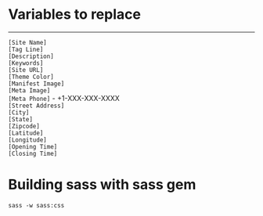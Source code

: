 # Variables to replace
---
`[Site Name]`  
`[Tag Line]`  
`[Description]`  
`[Keywords]`  
`[Site URL]`  
`[Theme Color]`  
`[Manifest Image]`  
`[Meta Image]`  
`[Meta Phone]` - +1-XXX-XXX-XXXX  
`[Street Address]`  
`[City]`  
`[State]`  
`[Zipcode]`  
`[Latitude]`  
`[Longitude]`  
`[Opening Time]`  
`[Closing Time]`  

# Building sass with sass gem
`sass -w sass:css`